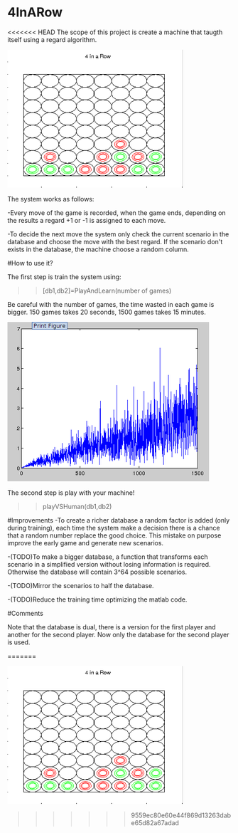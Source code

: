 # 4InARow
<<<<<<< HEAD
The scope of this project is create a machine that taugth itself using a regard algorithm.

![Alt text](/4inarow.png)

The system works as follows:

-Every move of the game is recorded, when the game ends, depending on the results a regard +1 or -1 is assigned to each move.

-To decide the next move the system only check the current scenario in the database and choose the move with the best regard. If the scenario don't exists in the database, the machine choose a random column.

#How to use it?

The first step is train the system using:
>>[db1,db2]=PlayAndLearn(number of games)

Be careful with the number of games, the time wasted in each game is bigger. 150 games takes 20 seconds, 1500 games takes 15 minutes.

![Alt text](/time1500iterations.png)

The second step is play with your machine!

>>playVSHuman(db1,db2)

#Improvements
-To create a richer database a random factor is added (only during training), each time the system make a decision there is a chance that a random number replace the good choice.
This mistake on purpose improve the early game and generate new scenarios.

-(TODO)To make a bigger database, a function that transforms each scenario in a simplified version without losing information is required. Otherwise the database will contain 3^64 possible scenarios.

-(TODO)Mirror the scenarios to half the database. 

-(TODO)Reduce the training time optimizing the matlab code.

#Comments

Note that the database is dual, there is a version for the first player and another for the second player. Now only the database for the second player is used.










=======

![Alt text](/4inarow.png)
>>>>>>> 9559ec80e60e44f869d13263dabe65d82a67adad
